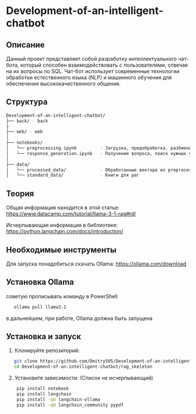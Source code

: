 # Development-of-an-intelligent-chatbot

## Описание
Данный проект представляет собой разработку интеллектуального чат-бота, который способен взаимодействовать с пользователями, отвечая на их вопросы по SQL. 
Чат-бот использует современные технологии обработки естественного языка (NLP) и машинного обучения для обеспечения высококачественного общения.

## Структура 
```bash
Development-of-an-intelligent-chatbot/
├── back/ - back
├
├── web/ - web
│
├── notebooks/
│   └── preprocessing.ipynb         - Загрузка, предобработка, разбиение на чанки, векторизация, сохранение
│   └── response_generation.ipynb   - Получение вопроса, поиск нужных чанков, генерация ответа
│
├── data/
│   └── processed_data/             - Обработанные вектора из preprocessing.ipynb
│   └── standard_data/              - Книги для раг
```
## Теория

Общая информация находится в этой статье:  https://www.datacamp.com/tutorial/llama-3-1-rag#rdl

Исчерпывающая информация в библиотеке: https://python.langchain.com/docs/introduction/

## Необходимые инструменты

Для запуска понадобиться скачать Ollama: https://ollama.com/download

## Установка Ollama

советую прописывать команду в PowerShell

 ```bash
    ollama pull llama3.1 
```

в дальнейшем, при работе, Ollama должна быть запущена

## Установка и запуск
1. Клонируйте репозиторий:

```bash
   git clone https://github.com/Dmitry505/Development-of-an-intelligent-chatbot
   cd Development-of-an-intelligent-chatbot/rag_skeleton
```
   
2. Установите зависимости:
(Список не исчерпывающий)

```bash
    pip install notebook
    pip install langchain
    pip install -qU langchain-ollama 
    pip install -qU langchain_community pypdf
```
